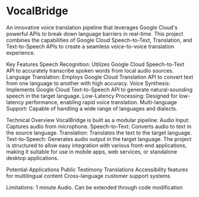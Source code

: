 # VocalBridge
An innovative voice translation pipeline that leverages Google Cloud's powerful APIs to break down language barriers in real-time. This project combines the capabilities of Google Cloud Speech-to-Text, Translation, and Text-to-Speech APIs to create a seamless voice-to-voice translation experience.

Key Features
  Speech Recognition: Utilizes Google Cloud Speech-to-Text API to accurately transcribe spoken words from local audio sources.
  Language Translation: Employs Google Cloud Translation API to convert text from one language to another with high accuracy.
  Voice Synthesis: Implements Google Cloud Text-to-Speech API to generate natural-sounding speech in the target language.
  Low-Latency Processing: Designed for low-latency performance, enabling rapid voice translation.
  Multi-language Support: Capable of handling a wide range of languages and dialects.

Technical Overview
  VocalBridge is built as a modular pipeline:
    Audio Input: Captures audio from microphone.
    Speech-to-Text: Converts audio to text in the source language.
    Translation: Translates the text to the target language.
    Text-to-Speech: Generates audio output in the target language.
    The project is structured to allow easy integration with various front-end applications, making it suitable for use in mobile apps, web services, or standalone desktop applications.

Potential Applications
  Public Testimony Translations
  Accessibility features for multilingual content
  Cross-language customer support systems

Limitations:
  1 minute Audio. Can be extended through code modification
  
